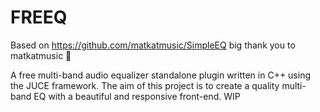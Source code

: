 # FREEQ
Based on https://github.com/matkatmusic/SimpleEQ big thank you to matkatmusic 🙌

A free multi-band audio equalizer standalone plugin written in C++ using the JUCE framework. The aim of this project is to create a quality multi-band EQ with a beautiful and responsive front-end. WIP
